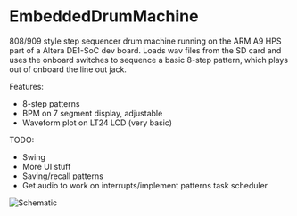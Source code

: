 # EmbeddedDrumMachine
808/909 style step sequencer drum machine running on the ARM A9 HPS part of a Altera DE1-SoC dev board. Loads wav files from the SD card and uses the 
onboard switches to sequence a basic 8-step pattern, which plays out of onboard the line out jack.

Features:

- 8-step patterns
- BPM on 7 segment display, adjustable
- Waveform plot on LT24 LCD (very basic)

TODO:

- Swing
- More UI stuff
- Saving/recall patterns
- Get audio to work on interrupts/implement patterns task scheduler 

![Schematic](drums.jpg?raw=true "Schematic") 
